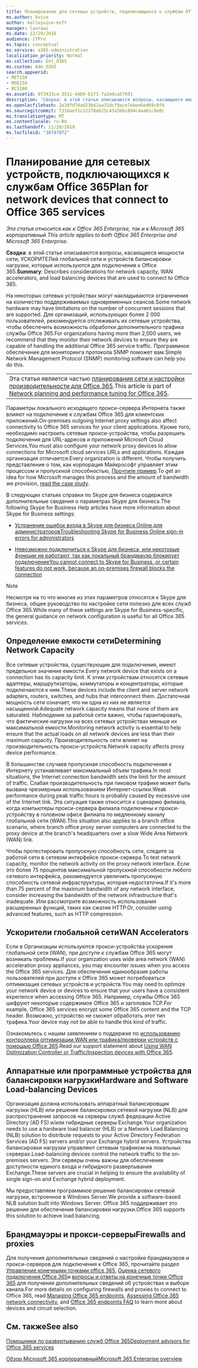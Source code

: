 ```yaml
---
title: Планирование для сетевых устройств, подключающихся к службам Office 365
ms.author: kvice
author: kelleyvice-msft
manager: laurawi
ms.date: 12/29/2016
audience: ITPro
ms.topic: conceptual
ms.service: o365-administration
localization_priority: Normal
ms.collection: Ent_O365
ms.custom: Adm_O365
search.appverid:
- MET150
- MOE150
- BCS160
ms.assetid: 073433ca-3511-4db9-b173-7a2edca57691
description: 'Сводка: в этой статье описываются вопросы, касающиеся мощности сети, ускорителей глобальной сети и устройств балансировки нагрузки, которые используются для подключения к Office 365.'
ms.openlocfilehash: 2a38fd7dad23b41aa31dcf9ace7ebee6ed69c0f6
ms.sourcegitcommit: f316aef1c122f8eb25c43a56bc894c4aa61c8e0c
ms.translationtype: MT
ms.contentlocale: ru-RU
ms.lasthandoff: 11/20/2019
ms.locfileid: "38747072"
---
```

# <a name="plan-for-network-devices-that-connect-to-office-365-services"></a><span data-ttu-id="35cbe-103">Планирование для сетевых устройств, подключающихся к службам Office 365</span><span class="sxs-lookup"><span data-stu-id="35cbe-103">Plan for network devices that connect to Office 365 services</span></span>

<span data-ttu-id="35cbe-104">*Эта статья относится как к Office 365 Enterprise, так и к Microsoft 365 корпоративный.*</span><span class="sxs-lookup"><span data-stu-id="35cbe-104">*This article applies to both Office 365 Enterprise and Microsoft 365 Enterprise.*</span></span>
  
<span data-ttu-id="35cbe-105">**Сводка**: в этой статье описываются вопросы, касающиеся мощности сети, УСКОРИТЕЛей глобальной сети и устройств балансировки нагрузки, которые используются для подключения к Office 365.</span><span class="sxs-lookup"><span data-stu-id="35cbe-105">**Summary**: Describes considerations for network capacity, WAN accelerators, and load balancing devices that are used to connect to Office 365.</span></span>

<span data-ttu-id="35cbe-106">На некоторых сетевых устройствах могут накладываются ограничения на количество поддерживаемых одновременных сеансов.</span><span class="sxs-lookup"><span data-stu-id="35cbe-106">Some network hardware may have limitations on the number of concurrent sessions that are supported.</span></span> <span data-ttu-id="35cbe-107">Для организаций, использующих более 2 000 пользователей, рекомендуется отслеживать их сетевые устройства, чтобы обеспечить возможность обработки дополнительного трафика службы Office 365.</span><span class="sxs-lookup"><span data-stu-id="35cbe-107">For organizations having more than 2,000 users, we recommend that they monitor their network devices to ensure they are capable of handling the additional Office 365 service traffic.</span></span> <span data-ttu-id="35cbe-108">Программное обеспечение для мониторинга протокола SNMP поможет вам.</span><span class="sxs-lookup"><span data-stu-id="35cbe-108">Simple Network Management Protocol (SNMP) monitoring software can help you do this.</span></span>

||
|:-----|
| <span data-ttu-id="35cbe-109">Эта статья является частью [планирования сети и настройки производительности для Office 365](https://aka.ms/tune).</span><span class="sxs-lookup"><span data-stu-id="35cbe-109">This article is part of [Network planning and performance tuning for Office 365](https://aka.ms/tune).</span></span>|

<span data-ttu-id="35cbe-110">Параметры локального исходящего прокси-сервера Интернета также влияют на подключение к службам Office 365 для клиентских приложений.</span><span class="sxs-lookup"><span data-stu-id="35cbe-110">On-premises outgoing Internet proxy settings also affect connectivity to Office 365 services for your client applications.</span></span> <span data-ttu-id="35cbe-111">Кроме того, необходимо настроить сетевые прокси-устройства, чтобы разрешить подключения для URL-адресов и приложений Microsoft Cloud Services.</span><span class="sxs-lookup"><span data-stu-id="35cbe-111">You must also configure your network proxy devices to allow connections for Microsoft cloud services URLs and applications.</span></span> <span data-ttu-id="35cbe-112">Каждая организация отличается.</span><span class="sxs-lookup"><span data-stu-id="35cbe-112">Every organization is different.</span></span> <span data-ttu-id="35cbe-113">Чтобы получить представление о том, как корпорация Майкрософт управляет этим процессом и пропускной способностью, [Прочтите пример](https://www.microsoft.com/itshowcase/Article/Content/631/Optimizing-network-performance-for-Microsoft-Office-365).</span><span class="sxs-lookup"><span data-stu-id="35cbe-113">To get an idea for how Microsoft manages this process and the amount of bandwidth we provision, [read the case study](https://www.microsoft.com/itshowcase/Article/Content/631/Optimizing-network-performance-for-Microsoft-Office-365).</span></span>
  
<span data-ttu-id="35cbe-114">В следующих статьях справки по Skype для бизнеса содержатся дополнительные сведения о параметрах Skype для бизнеса.</span><span class="sxs-lookup"><span data-stu-id="35cbe-114">The following Skype for Business Help articles have more information about Skype for Business settings:</span></span>
  
- [<span data-ttu-id="35cbe-115">Устранение ошибок входа в Skype для бизнеса Online для администраторов</span><span class="sxs-lookup"><span data-stu-id="35cbe-115">Troubleshooting Skype for Business Online sign-in errors for administrators</span></span>](https://docs.microsoft.com/skypeforbusiness/set-up-skype-for-business-online/troubleshooting-sign-in-errors-for-admins)

- [<span data-ttu-id="35cbe-116">Невозможно подключиться к Skype для бизнеса, или некоторые функции не работают, так как локальный брандмауэр блокирует подключение</span><span class="sxs-lookup"><span data-stu-id="35cbe-116">You cannot connect to Skype for Business, or certain features do not work, because an on-premises firewall blocks the connection</span></span>](https://go.microsoft.com/fwlink/p/?LinkID=243625)

> [!NOTE]
> <span data-ttu-id="35cbe-117">Несмотря на то что многие из этих параметров относятся к Skype для бизнеса, общее руководство по настройке сети полезно для всех служб Office 365.</span><span class="sxs-lookup"><span data-stu-id="35cbe-117">While many of these settings are Skype for Business-specific, the general guidance on network configuration is useful for all Office 365 services.</span></span>
  
## <a name="determining-network-capacity"></a><span data-ttu-id="35cbe-118">Определение емкости сети</span><span class="sxs-lookup"><span data-stu-id="35cbe-118">Determining Network Capacity</span></span>

<span data-ttu-id="35cbe-119">Все сетевые устройства, существующие для подключения, имеют предельное значение емкости.</span><span class="sxs-lookup"><span data-stu-id="35cbe-119">Every network device that exists on a connection has its capacity limit.</span></span> <span data-ttu-id="35cbe-120">К этим устройствам относятся сетевые адаптеры, маршрутизаторы, коммутаторы и концентраторы, которые подключаются к ним.</span><span class="sxs-lookup"><span data-stu-id="35cbe-120">These devices include the client and server network adapters, routers, switches, and hubs that interconnect them.</span></span> <span data-ttu-id="35cbe-121">Достаточная мощность сети означает, что ни одна из них не является насыщенной.</span><span class="sxs-lookup"><span data-stu-id="35cbe-121">Adequate network capacity means that none of them are saturated.</span></span> <span data-ttu-id="35cbe-122">Наблюдение за работой сети важно, чтобы гарантировать, что фактические нагрузки на всех сетевых устройствах меньше их максимальной емкости.</span><span class="sxs-lookup"><span data-stu-id="35cbe-122">Monitoring network activity is essential to help ensure that the actual loads on all network devices are less than their maximum capacity.</span></span> <span data-ttu-id="35cbe-123">Производительность сети влияет на производительность прокси-устройств.</span><span class="sxs-lookup"><span data-stu-id="35cbe-123">Network capacity affects proxy device performance.</span></span>
  
<span data-ttu-id="35cbe-124">В большинстве случаев пропускная способность подключения к Интернету устанавливает максимальный объем трафика.</span><span class="sxs-lookup"><span data-stu-id="35cbe-124">In most situations, the Internet connection bandwidth sets the limit for the amount of traffic.</span></span> <span data-ttu-id="35cbe-125">Слабая производительность при пиковом трафике может быть вызвана чрезмерным использованием Интернет-ссылки.</span><span class="sxs-lookup"><span data-stu-id="35cbe-125">Weak performance during peak traffic hours is probably caused by excessive use of the Internet link.</span></span> <span data-ttu-id="35cbe-126">Эта ситуация также относится к сценарию филиала, когда компьютеры прокси-сервера филиала подключены к прокси-устройству в головном офисе филиала по медленному каналу глобальной сети (WAN).</span><span class="sxs-lookup"><span data-stu-id="35cbe-126">This situation also applies to a branch office scenario, where branch office proxy server computers are connected to the proxy device at the branch's headquarters over a slow Wide Area Network (WAN) link.</span></span>
  
<span data-ttu-id="35cbe-127">Чтобы протестировать пропускную способность сети, следите за работой сети в сетевом интерфейсе прокси-сервера.</span><span class="sxs-lookup"><span data-stu-id="35cbe-127">To test network capacity, monitor the network activity on the proxy network interface.</span></span> <span data-ttu-id="35cbe-128">Если это более 75 процентов максимальной пропускной способности любого сетевого интерфейса, рекомендуется увеличить пропускную способность сетевой инфраструктуры, которая недостаточна.</span><span class="sxs-lookup"><span data-stu-id="35cbe-128">If it's more than 75 percent of the maximum bandwidth of any network interface, consider increasing the bandwidth of the network infrastructure that's inadequate.</span></span> <span data-ttu-id="35cbe-129">Или рассмотрите возможность использования расширенных функций, таких как сжатие HTTP.</span><span class="sxs-lookup"><span data-stu-id="35cbe-129">Or, consider using advanced features, such as HTTP compression.</span></span>
  
## <a name="wan-accelerators"></a><span data-ttu-id="35cbe-130">Ускорители глобальной сети</span><span class="sxs-lookup"><span data-stu-id="35cbe-130">WAN Accelerators</span></span>

<span data-ttu-id="35cbe-131">Если в Организации используются прокси-устройства ускорения глобальной сети (WAN), при доступе к службам Office 365 могут возникать проблемы.</span><span class="sxs-lookup"><span data-stu-id="35cbe-131">If your organization uses wide area network (WAN) acceleration proxy appliances, you may encounter issues when you access the Office 365 services.</span></span> <span data-ttu-id="35cbe-132">Для обеспечения единообразия работы пользователей при доступе к Office 365 может потребоваться оптимизация сетевых устройств и устройств.</span><span class="sxs-lookup"><span data-stu-id="35cbe-132">You may need to optimize your network device or devices to ensure that your users have a consistent experience when accessing Office 365.</span></span> <span data-ttu-id="35cbe-133">Например, службы Office 365 шифруют некоторые содержимое Office 365 и заголовок TCP.</span><span class="sxs-lookup"><span data-stu-id="35cbe-133">For example, Office 365 services encrypt some Office 365 content and the TCP header.</span></span> <span data-ttu-id="35cbe-134">Возможно, устройство не сможет обработать этот тип трафика.</span><span class="sxs-lookup"><span data-stu-id="35cbe-134">Your device may not be able to handle this kind of traffic.</span></span>
  
<span data-ttu-id="35cbe-135">Ознакомьтесь с нашим заявлением о поддержке по [использованию контроллера оптимизации WAN или трафика/проверки устройств с помощью Office 365](https://support.microsoft.com/kb/2690045).</span><span class="sxs-lookup"><span data-stu-id="35cbe-135">Read our support statement about [Using WAN Optimization Controller or Traffic/Inspection devices with Office 365](https://support.microsoft.com/kb/2690045).</span></span>
  
## <a name="hardware-and-software-load-balancing-devices"></a><span data-ttu-id="35cbe-136">Аппаратные или программные устройства для балансировки нагрузки</span><span class="sxs-lookup"><span data-stu-id="35cbe-136">Hardware and Software Load-balancing Devices</span></span>

<span data-ttu-id="35cbe-137">Организация должна использовать аппаратный балансировщик нагрузки (HLB) или решение балансировки сетевой нагрузки (NLB) для распространения запросов на серверы служб федерации Active Directory (AD FS) и/или гибридные серверы Exchange.</span><span class="sxs-lookup"><span data-stu-id="35cbe-137">Your organization needs to use a hardware load balancer (HLB) or a Network Load Balancing (NLB) solution to distribute requests to your Active Directory Federation Services (AD FS) servers and/or your Exchange hybrid servers.</span></span> <span data-ttu-id="35cbe-138">Устройства балансировки нагрузки управляют сетевым трафиком на локальных серверах.</span><span class="sxs-lookup"><span data-stu-id="35cbe-138">Load-balancing devices control the network traffic to the on-premises servers.</span></span> <span data-ttu-id="35cbe-139">Эти серверы очень важны для обеспечения доступности единого входа и гибридного развертывания Exchange.</span><span class="sxs-lookup"><span data-stu-id="35cbe-139">These servers are crucial in helping to ensure the availability of single sign-on and Exchange hybrid deployment.</span></span>
  
<span data-ttu-id="35cbe-140">Мы предоставляем программное решение балансировки сетевой нагрузки, встроенное в Windows Server.</span><span class="sxs-lookup"><span data-stu-id="35cbe-140">We provide a software-based NLB solution built into Windows Server.</span></span> <span data-ttu-id="35cbe-141">Office 365 поддерживает это решение для обеспечения балансировки нагрузки.</span><span class="sxs-lookup"><span data-stu-id="35cbe-141">Office 365 supports this solution to achieve load balancing.</span></span>
  
## <a name="firewalls-and-proxies"></a><span data-ttu-id="35cbe-142">Брандмауэры и прокси-серверы</span><span class="sxs-lookup"><span data-stu-id="35cbe-142">Firewalls and proxies</span></span>

<span data-ttu-id="35cbe-143">Для получения дополнительных сведений о настройке брандмауэров и прокси-серверов для подключения к Office 365, прочитайте раздел [Управление конечными точками office 365](https://support.office.com/article/99cab9d4-ef59-4207-9f2b-3728eb46bf9a), [Оценка сетевого подключения Office 365](assessing-network-connectivity.md)и [вопросы и ответы на конечные точки Office 365](https://support.office.com/article/d4088321-1c89-4b96-9c99-54c75cae2e6d) для получения дополнительных сведений об устройствах и выборе канала.</span><span class="sxs-lookup"><span data-stu-id="35cbe-143">For more details on configuring firewalls and proxies to connect to Office 365, read [Managing Office 365 endpoints](https://support.office.com/article/99cab9d4-ef59-4207-9f2b-3728eb46bf9a), [Assessing Office 365 network connectivity](assessing-network-connectivity.md), and [Office 365 endpoints FAQ](https://support.office.com/article/d4088321-1c89-4b96-9c99-54c75cae2e6d) to learn more about devices and circuit selection.</span></span>
  
## <a name="see-also"></a><span data-ttu-id="35cbe-144">См. также</span><span class="sxs-lookup"><span data-stu-id="35cbe-144">See also</span></span>

[<span data-ttu-id="35cbe-145">Помощники по развертыванию служб Office 365</span><span class="sxs-lookup"><span data-stu-id="35cbe-145">Deployment advisors for Office 365 services</span></span>](deployment-advisors-for-office-365.md)

[<span data-ttu-id="35cbe-146">Обзор Microsoft 365 корпоративный</span><span class="sxs-lookup"><span data-stu-id="35cbe-146">Microsoft 365 Enterprise overview</span></span>](https://docs.microsoft.com/microsoft-365/enterprise/microsoft-365-overview)
